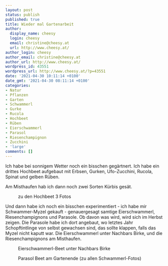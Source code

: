 ```yaml
---
layout: post
status: publish
published: true
title: Wieder mal Gartenarbeit
author:
  display_name: cheesy
  login: cheesy
  email: christine@cheesy.at
  url: http://www.cheesy.at/
author_login: cheesy
author_email: christine@cheesy.at
author_url: http://www.cheesy.at/
wordpress_id: 43551
wordpress_url: http://www.cheesy.at/?p=43551
date: '2021-04-30 10:11:14 +0100'
date_gmt: '2021-04-30 08:11:14 +0100'
categories:
- Natur
- Pflanzen
- Garten
- Schwammerl
- Gurke
- Rucola
- Hochbeet
- Rüben
- Eierschwammerl
- Parasol
- Riesenchampignon
- Zucchini
- 'large'
comments: []
---
```

<!-- wp:paragraph -->
Ich habe bei sonnigem Wetter noch ein bisschen gegärtnert. Ich habe ein drittes Hochbeet aufgebaut mit Erbsen, Gurken, Ufo-Zucchini, Rucola, Spinat und gelben Rüben.
<!-- /wp:paragraph -->
<!-- wp:paragraph -->
Am Misthaufen hab ich dann noch zwei Sorten Kürbis gesät.
<!-- /wp:paragraph -->
<!-- wp:image {"id":43534,"linkDestination":"custom"} -->
<figure class="wp-block-image"><a href="{% link _fotos/arbeit/2015-2022-puppet/2021/schwammerlbeet/index.md %}"><img src="{% link _fotos/arbeit/2015-2022-puppet/2021/schwammerlbeet/Schwammerl-003.jpg %}" alt="" class="wp-image-43534"></a><br>
<figcaption>zu den Hochbeet 3 Fotos</figcaption>
</figure>
<!-- /wp:image -->
<!-- wp:paragraph -->
Und dann habe ich noch ein bisschen experimentiert - ich habe mir Schwammer-Myzel gekauft - genauergesagt samtige Eierschwammerl, Riesenchampignons und Parasole. Ob davon was wird, wird sich im Herbst zeigen. Die Parasole habe ich dort angebaut, wo letztes Jahr Schopftintlinge von selbst gewachsen sind, das sollte klappen, falls das Myzel nicht kaputt war. Die Eierschwammerl unter Nachbars Birke, und die Riesenchampignons am Misthaufen.
<!-- /wp:paragraph -->
<!-- wp:image {"id":43543} -->
<figure class="wp-block-image"><img src="{% link _fotos/arbeit/2015-2022-puppet/2021/schwammerlbeet/Schwammerl-004.jpg %}" alt="" class="wp-image-43543"><br>
<figcaption>Eierschwammerl-Beet unter Nachbars Birke</figcaption>
</figure>
<!-- /wp:image -->
<!-- wp:image {"id":43545,"linkDestination":"custom"} -->
<figure class="wp-block-image"><a href="{% link _fotos/arbeit/2015-2022-puppet/2021/schwammerlbeet/index.md %}"><img src="{% link _fotos/arbeit/2015-2022-puppet/2021/schwammerlbeet/Schwammerl-006.jpg %}" alt="" class="wp-image-43545"></a><br>
<figcaption>Parasol Beet am Gartenende (zu allen Schwammerl-Fotos)</figcaption>
</figure>
<!-- /wp:image -->
